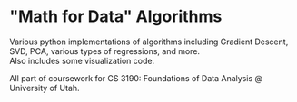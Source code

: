 # "Math for Data" Algorithms
Various python implementations of algorithms including Gradient Descent, SVD, PCA, various types of regressions, and more.  
Also includes some visualization code.  

All part of coursework for CS 3190: Foundations of Data Analysis @ University of Utah.
